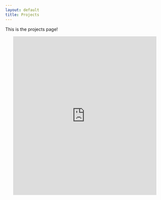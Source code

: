 ```yaml
---
layout: default
title: Projects
---
```


<p>This is the projects page!</p>

<div align="center">
	<iframe src="https://www.google.com/calendar/embed?src=jrsg00n2sr7n06fl7ap5fmqf44%40group.calendar.google.com&ctz=America/Phoenix" style="border: 0" width="90%" height="500px" frameborder="0" scrolling="no"></iframe>
</div>